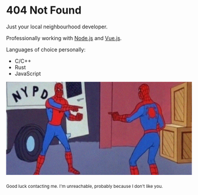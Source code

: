 # 404 Not Found

Just your local neighbourhood developer.

Professionally working with [Node.js](https://nodejs.org/) and [Vue.js](https://vuejs.org/).

Languages of choice personally:
- C/C++
- Rust
- JavaScript

![You suck](/spiderman.jpg)

<sub>Good luck contacting me. I'm unreachable, probably because I don't like you.</sub>
